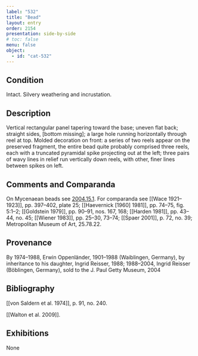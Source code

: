 ```yaml
---
label: "532"
title: "Bead"
layout: entry
order: 2154
presentation: side-by-side
# toc: false
menu: false
object:
  - id: "cat-532"
---
```


## Condition

Intact. Silvery weathering and incrustation.

## Description

Vertical rectangular panel tapering toward the base; uneven flat back; straight sides, [bottom missing]; a large hole running horizontally through reel at top. Molded decoration on front: a series of two reels appear on the preserved fragment, the entire bead quite probably comprised three reels, each with a truncated pyramidal spike projecting out at the left; three pairs of wavy lines in relief run vertically down reels, with other, finer lines between spikes on left.

## Comments and Comparanda

On Mycenaean beads see [2004.15.1](#cat). For comparanda see [[Wace 1921–1923]], pp. 397–402, plate 25; [[Haevernick [1960] 1981]], pp. 74–75, fig. 5:1–2; [[Goldstein 1979]], pp. 90–91, nos. 167, 168; [[Harden 1981]], pp. 43–44, no. 45; [[Wiener 1983]], pp. 25–30, 73–74; [[Spaer 2001]], p. 72, no. 39; Metropolitan Museum of Art, 25.78.22.

## Provenance

By 1974–1988, Erwin Oppenländer, 1901–1988 (Waiblingen, Germany), by inheritance to his daughter, Ingrid Reisser, 1988; 1988–2004, Ingrid Reisser (Böblingen, Germany), sold to the J. Paul Getty Museum, 2004

## Bibliography

[[von Saldern et al. 1974]], p. 91, no. 240.

[[Walton et al. 2009]].

## Exhibitions

None